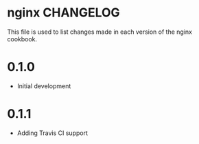 # nginx CHANGELOG

This file is used to list changes made in each version of the nginx cookbook.

# 0.1.0

- Initial development

# 0.1.1

- Adding Travis CI support